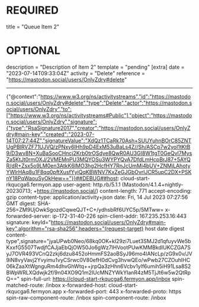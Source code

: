 
# REQUIRED
title = "Queue Item 2"
# OPTIONAL
description = "Description of Item 2"
template = "pending"
[extra]
date = "2023-07-14T09:33:04Z"
activity = "Delete"
reference = "https://mastodon.social/users/OnlyZdry#delete"

---
{"@context":"https://www.w3.org/ns/activitystreams","id":"https://mastodon.social/users/OnlyZdry#delete","type":"Delete","actor":"https://mastodon.social/users/OnlyZdry","to":["https://www.w3.org/ns/activitystreams#Public"],"object":"https://mastodon.social/users/OnlyZdry","signature":{"type":"RsaSignature2017","creator":"https://mastodon.social/users/OnlyZdry#main-key","created":"2023-07-14T07:27:44Z","signatureValue":"XdQz1TCaRk70Ash+SUUYuhnBOrC85ZNTUgPBlRVZF71UJVQ/zPNxy6IHh9pD4ExM53uBaLs4Z//Sh/ASCp7w2yol1tKtB9/D3wv8N+XuBaSooCHncj2Krb0trOSdye8QwR0AU3GI8W1tgT0GeQvI7MysZa5KtJt0rmOXJ/2VMEMnPU3MQYOSu3WYPYQvA7DfdLmHcpBrJ87+5AYQR/dR+Zsx5o9LM0en3AtkK6IMO3hg2HcfHY7RnJcUmMi4bUV+ZNMjLAhotyYWlrHAq8u1F8qq0pftXusfYyiQqKBWNV7KxZeGJGbOvrlJCR5upC2DX+PSKnY18PqWaouSyOkHew=="}}##DEBUG##host: cloud-start-rkqucga6.fermyon.app
user-agent: http.rb/5.1.1 (Mastodon/4.1.4+nightly-20230713; +https://mastodon.social/)
content-length: 771
accept-encoding: gzip
content-type: application/activity+json
date: Fri, 14 Jul 2023 07:27:56 GMT
digest: SHA-256=ZM9UjOwkSgozdCqweQJT+C+/ydhsbRf6UYC5p/5MTww=
x-forwarded-server: ip-172-31-40-226
spin-client-addr: 167.235.253.16:443
signature: keyId="https://mastodon.social/users/OnlyZdry#main-key",algorithm="rsa-sha256",headers="(request-target) host date digest content-type",signature="jyaUPwb0Neo/68kq0OK+kI29zi7Luet3SMJ2d1qfuyvWe5bKxxfG5507TwdjfCAJjaEbQjOW50Jo6gWz7lHVootPUwKMMBkdIUKCZGA7SyJ7OVR493VCnQ2zkj6dzu8452oHmmFS2aoBSyJ96mo4lANcLp/zG9x0v/JV9iN8vyVavj2Yvyimu1vyCSrwc0V80efH0dCvg3hvwQEo/wPwb27CZOuhIHC06kZaaXtWgnguRm4dhvGhWtq++jrpQa3zHhn6Vcbv1ylf6umih5iH91Lsa8S2BWpWRLXQdwjk2f/9n04XO9Q1m2IUcMNZYWkYIanR4zM5TjJt6w5w2QtRpQ=="
spin-full-url: https://cloud-start-rkqucga6.fermyon.app/inbox
spin-matched-route: /inbox
x-forwarded-host: cloud-start-rkqucga6.fermyon.app
x-forwarded-port: 443
x-forwarded-proto: https
spin-raw-component-route: /inbox
spin-component-route: /inbox

